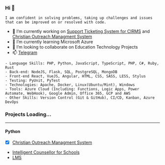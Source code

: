 ### Hi 👋
```
I am confident in solving problems, taking up challenges and issues that can be improved on or resolved with code.
```

- 🔭 I’m currently working on [Support Ticketing System for CIRMS](https://cirs.unizik.edu.ng/) and [Christian Outreach Managment System](http://saved.com.ng/)
- 🌱 I’m currently learning Microsoft Azure
- 👯 I’m looking to collaborate on Education Technology Projects
- 📫 [Telegram](https://t.me/bobbyabuchi)
<!-- - ⚡ Fun fact: A lover is a fighter
- ❤️ I'm love with Chisom   -->

```
- Language Skills: PHP, Python, JavaScript, TypeScript, PHP, C#, Ruby, Rust
- Back-end: NodeJS, Flask, SQL, PostgreSQL, MongoDB
- Front-end React, VueJS, Angular, HTML, CSS, SASS, LESS, Stylus
- Testing: PyUnit, PyTest
- Technologies: Apache, Docker, Linux(Ubuntu/Mint), Windows
- Tools: Azure Cloud (Including: Functions, Logic Apps, Power Automate, WebHook), Google Admin, Office 365, GCP and AWS
- Other Skills: Version Control (Git & GitHub), CI/CD, Kanban, Azure DevOps
```
### Projects Loading...
---

#### Python

- [x] [Christian Outreach Managment System](https://...)
- [Intelligent Counsellor for Schools](https://...)
- [LMS](https://...)

<!-- 
- 🤔 I’m looking for help with 
- 💬 Ask me about ... 
-->
